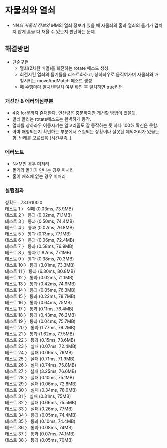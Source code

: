 # 자물쇠와 열쇠
- N*N의 자물쇠 정보와 M*M의 열쇠 정보가 있을 때 자물쇠의 홈과 열쇠의 돌기가 겹치지 않게 홈을 다 채울 수 있는지 판단하는 문제

## 해결방법
- 단순구현
  - 열쇠(2차원 배열)를 회전하는 rotate 메소드 생성.
  - 회전시킨 열쇠의 돌기들을 리스트화하고, 상하좌우로 움직여가며 자물쇠와 매칭시키는 moveAndMatch 메소드 생성
  - 매 수행마다 일치/불일치 여부 확인 후 일치하면 true리턴

### 개선안 & 에러의심부분
- 4중 for문까지 존재한다. 연산량은 충분하지만 개선할 방법이 있을듯.
- 열쇠 돌리는 rotate메소드는 완벽하게 동작.
- 열쇠를 상하좌우 이동시키는 알고리즘도 잘 동작하는 듯 하나 100% 확신은 못함.
- 아마 매칭되는지 확인하는 부분에서 스킵되는 상황이나 잘못된 예외처리가 있을듯 함. 반례를 모르겠음 (시간부족..)

### 에러노트
- N>M인 경우 미처리
- 돌기와 돌기가 만나는 경우 미처리
- 홈이 애초에 없는 경우 미처리


### 실행결과
정확도 : 73.0/100.0
<br/>테스트 1 〉	실패 (0.03ms, 73.9MB)
<br/>테스트 2 〉	통과 (0.02ms, 71.1MB)
<br/>테스트 3 〉	통과 (0.50ms, 74.4MB)
<br/>테스트 4 〉	통과 (0.02ms, 76.8MB)
<br/>테스트 5 〉	통과 (0.13ms, 77.1MB)
<br/>테스트 6 〉	통과 (0.06ms, 72.4MB)
<br/>테스트 7 〉	통과 (0.58ms, 76.9MB)
<br/>테스트 8 〉	통과 (1.82ms, 77.1MB)
<br/>테스트 9 〉	통과 (0.38ms, 70.3MB)
<br/>테스트 10 〉	통과 (3.01ms, 73.3MB)
<br/>테스트 11 〉	통과 (6.30ms, 80.8MB)
<br/>테스트 12 〉	통과 (0.02ms, 71.1MB)
<br/>테스트 13 〉	통과 (0.42ms, 74.9MB)
<br/>테스트 14 〉	통과 (0.05ms, 76.3MB)
<br/>테스트 15 〉	통과 (0.22ms, 78.7MB)
<br/>테스트 16 〉	통과 (0.64ms, 75MB)
<br/>테스트 17 〉	통과 (0.11ms, 76.4MB)
<br/>테스트 18 〉	통과 (0.43ms, 76.2MB)
<br/>테스트 19 〉	통과 (0.04ms, 75.7MB)
<br/>테스트 20 〉	통과 (1.77ms, 79.2MB)
<br/>테스트 21 〉	통과 (1.62ms, 77.5MB)
<br/>테스트 22 〉	통과 (0.15ms, 73.6MB)
<br/>테스트 23 〉	실패 (0.07ms, 72.4MB)
<br/>테스트 24 〉	실패 (0.06ms, 76MB)
<br/>테스트 25 〉	실패 (0.71ms, 71.9MB)
<br/>테스트 26 〉	실패 (0.74ms, 75.8MB)
<br/>테스트 27 〉	실패 (3.25ms, 76.6MB)
<br/>테스트 28 〉	실패 (0.10ms, 75.1MB)
<br/>테스트 29 〉	실패 (0.06ms, 72.8MB)
<br/>테스트 30 〉	실패 (0.34ms, 78.9MB)
<br/>테스트 31 〉	실패 (0.31ms, 75MB)
<br/>테스트 32 〉	실패 (0.66ms, 75.5MB)
<br/>테스트 33 〉	실패 (0.26ms, 77MB)
<br/>테스트 34 〉	통과 (0.05ms, 74.4MB)
<br/>테스트 35 〉	통과 (0.10ms, 74.4MB)
<br/>테스트 36 〉	통과 (0.08ms, 74MB)
<br/>테스트 37 〉	통과 (0.07ms, 74.1MB)
<br/>테스트 38 〉	통과 (0.05ms, 70MB)

